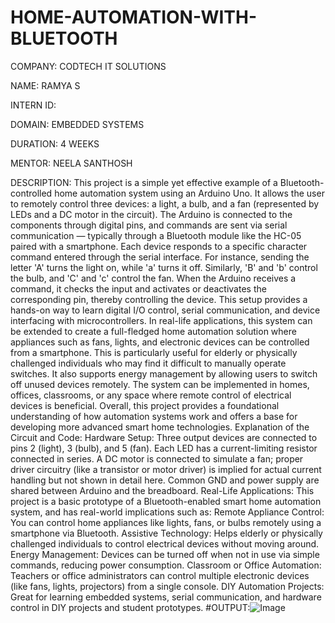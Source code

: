 # HOME-AUTOMATION-WITH-BLUETOOTH

COMPANY: CODTECH IT SOLUTIONS

NAME: RAMYA S

INTERN ID:

DOMAIN: EMBEDDED SYSTEMS

DURATION: 4 WEEKS

MENTOR: NEELA SANTHOSH

DESCRIPTION:
This project is a simple yet effective example of a Bluetooth-controlled home automation system using an Arduino Uno. It allows the user to remotely control three devices: a light, a bulb, and a fan (represented by LEDs and a DC motor in the circuit). The Arduino is connected to the components through digital pins, and commands are sent via serial communication — typically through a Bluetooth module like the HC-05 paired with a smartphone. Each device responds to a specific character command entered through the serial interface. For instance, sending the letter 'A' turns the light on, while 'a' turns it off. Similarly, 'B' and 'b' control the bulb, and 'C' and 'c' control the fan. When the Arduino receives a command, it checks the input and activates or deactivates the corresponding pin, thereby controlling the device. This setup provides a hands-on way to learn digital I/O control, serial communication, and device interfacing with microcontrollers. In real-life applications, this system can be extended to create a full-fledged home automation solution where appliances such as fans, lights, and electronic devices can be controlled from a smartphone. This is particularly useful for elderly or physically challenged individuals who may find it difficult to manually operate switches. It also supports energy management by allowing users to switch off unused devices remotely. The system can be implemented in homes, offices, classrooms, or any space where remote control of electrical devices is beneficial. Overall, this project provides a foundational understanding of how automation systems work and offers a base for developing more advanced smart home technologies.
Explanation of the Circuit and Code:
Hardware Setup:
Three output devices are connected to pins 2 (light), 3 (bulb), and 5 (fan).
Each LED has a current-limiting resistor connected in series.
A DC motor is connected to simulate a fan; proper driver circuitry (like a transistor or motor driver) is implied for actual current handling but not shown in detail here.
Common GND and power supply are shared between Arduino and the breadboard.
Real-Life Applications:
This project is a basic prototype of a Bluetooth-enabled smart home automation system, and has real-world implications such as:
Remote Appliance Control:
You can control home appliances like lights, fans, or bulbs remotely using a smartphone via Bluetooth.
Assistive Technology:
Helps elderly or physically challenged individuals to control electrical devices without moving around.
Energy Management:
Devices can be turned off when not in use via simple commands, reducing power consumption.
Classroom or Office Automation:
Teachers or office administrators can control multiple electronic devices (like fans, lights, projectors) from a single console.
DIY Automation Projects:
Great for learning embedded systems, serial communication, and hardware control in DIY projects and student prototypes.
#OUTPUT:![Image](https://github.com/user-attachments/assets/84ce58c3-a086-4da1-9881-1d2ca44c94a4)
